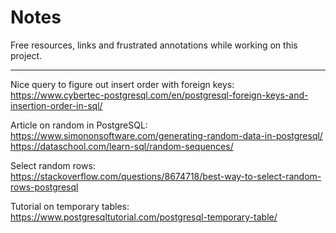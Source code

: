 # Notes

Free resources, links and frustrated annotations while working on this project.

---

Nice query to figure out insert order with foreign keys:  
https://www.cybertec-postgresql.com/en/postgresql-foreign-keys-and-insertion-order-in-sql/

Article on random in PostgreSQL:  
https://www.simononsoftware.com/generating-random-data-in-postgresql/
https://dataschool.com/learn-sql/random-sequences/

Select random rows:  
https://stackoverflow.com/questions/8674718/best-way-to-select-random-rows-postgresql

Tutorial on temporary tables:  
https://www.postgresqltutorial.com/postgresql-temporary-table/
